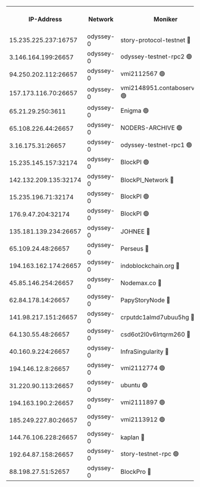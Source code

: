 


<table><tr><th>IP-Address</th><th>Network</th><th>Moniker</th><th>Latest Block Height</th><th>Earliest Block Height</th><th>Catching Up</th><th>Tx Index</th><th>Voting Power</th><th>Version</th><th>Scan Time</th></tr><tr><td>15.235.225.237:16757</td><td>odyssey-0</td><td>story-protocol-testnet 🔴</td><td>2820556</td><td>1</td><td>False</td><td>off</td><td>1913856007</td><td>0.38.12</td><td>2025-02-19T15:18:29.869096421UTC</td></tr><tr><td>3.146.164.199:26657</td><td>odyssey-0</td><td>odyssey-testnet-rpc2 🟢</td><td>2820563</td><td>1</td><td>False</td><td>off</td><td>0</td><td>0.38.12</td><td>2025-02-19T15:18:50.736049389UTC</td></tr><tr><td>94.250.202.112:26657</td><td>odyssey-0</td><td>vmi2112567 🟢</td><td>6068</td><td>1</td><td>False</td><td>off</td><td>0</td><td>0.38.12</td><td>2025-02-19T15:18:58.558019769UTC</td></tr><tr><td>157.173.116.70:26657</td><td>odyssey-0</td><td>vmi2148951.contaboserver.net 🟢</td><td>2820567</td><td>1</td><td>False</td><td>off</td><td>0</td><td>0.38.12</td><td>2025-02-19T15:19:05.029716175UTC</td></tr><tr><td>65.21.29.250:3611</td><td>odyssey-0</td><td>Enigma 🟢</td><td>2820570</td><td>1</td><td>False</td><td>on</td><td>0</td><td>0.38.12</td><td>2025-02-19T15:19:14.260908416UTC</td></tr><tr><td>65.108.226.44:26657</td><td>odyssey-0</td><td>NODERS-ARCHIVE 🟢</td><td>2820572</td><td>1</td><td>False</td><td>on</td><td>0</td><td>0.38.12</td><td>2025-02-19T15:19:20.909198263UTC</td></tr><tr><td>3.16.175.31:26657</td><td>odyssey-0</td><td>odyssey-testnet-rpc1 🟢</td><td>2820575</td><td>1</td><td>False</td><td>off</td><td>0</td><td>0.38.12</td><td>2025-02-19T15:19:31.620417730UTC</td></tr><tr><td>15.235.145.157:32174</td><td>odyssey-0</td><td>BlockPI 🟢</td><td>2820556</td><td>109001</td><td>False</td><td>off</td><td>0</td><td>0.38.12</td><td>2025-02-19T15:18:30.852905215UTC</td></tr><tr><td>142.132.209.135:32174</td><td>odyssey-0</td><td>BlockPI_Network 🔴</td><td>2820558</td><td>109001</td><td>False</td><td>off</td><td>2106444013</td><td>0.38.12</td><td>2025-02-19T15:18:34.520906905UTC</td></tr><tr><td>15.235.196.71:32174</td><td>odyssey-0</td><td>BlockPI 🟢</td><td>2820570</td><td>109001</td><td>False</td><td>off</td><td>0</td><td>0.38.12</td><td>2025-02-19T15:19:13.172246798UTC</td></tr><tr><td>176.9.47.204:32174</td><td>odyssey-0</td><td>BlockPI 🟢</td><td>2820571</td><td>109001</td><td>False</td><td>off</td><td>0</td><td>0.38.12</td><td>2025-02-19T15:19:17.087673125UTC</td></tr><tr><td>135.181.139.234:26657</td><td>odyssey-0</td><td>JOHNEE 🔴</td><td>2820571</td><td>351001</td><td>False</td><td>on</td><td>1251329000</td><td>0.38.12</td><td>2025-02-19T15:19:17.838757525UTC</td></tr><tr><td>65.109.24.48:26657</td><td>odyssey-0</td><td>Perseus 🔴</td><td>2820570</td><td>431001</td><td>False</td><td>off</td><td>24943000</td><td>0.38.12</td><td>2025-02-19T15:19:14.644298514UTC</td></tr><tr><td>194.163.162.174:26657</td><td>odyssey-0</td><td>indoblockchain.org 🔴</td><td>2820555</td><td>1023001</td><td>False</td><td>off</td><td>1225793583</td><td>0.38.12</td><td>2025-02-19T15:18:25.777694180UTC</td></tr><tr><td>45.85.146.254:26657</td><td>odyssey-0</td><td>Nodemax.co 🔴</td><td>2820557</td><td>1023001</td><td>False</td><td>off</td><td>1958977800</td><td>0.38.12</td><td>2025-02-19T15:18:31.193854599UTC</td></tr><tr><td>62.84.178.14:26657</td><td>odyssey-0</td><td>PapyStoryNode 🔴</td><td>2820571</td><td>1023001</td><td>False</td><td>off</td><td>2104320008</td><td>0.38.12</td><td>2025-02-19T15:19:17.487574091UTC</td></tr><tr><td>141.98.217.151:26657</td><td>odyssey-0</td><td>crputdc1almd7ubuu5hg 🔴</td><td>2820564</td><td>1146001</td><td>False</td><td>off</td><td>4278417006</td><td>0.38.12</td><td>2025-02-19T15:18:54.598813805UTC</td></tr><tr><td>64.130.55.48:26657</td><td>odyssey-0</td><td>csd6ot2l0v6lrtqrm260 🔴</td><td>2820560</td><td>1149001</td><td>False</td><td>off</td><td>63976292000</td><td>0.38.12</td><td>2025-02-19T15:18:42.517733985UTC</td></tr><tr><td>40.160.9.224:26657</td><td>odyssey-0</td><td>InfraSingularity 🔴</td><td>2820555</td><td>1749001</td><td>False</td><td>off</td><td>19999000</td><td>0.38.12</td><td>2025-02-19T15:18:25.072232338UTC</td></tr><tr><td>194.146.12.8:26657</td><td>odyssey-0</td><td>vmi2112774 🟢</td><td>1977602</td><td>1749001</td><td>False</td><td>off</td><td>0</td><td>0.38.12</td><td>2025-02-19T15:18:34.268043205UTC</td></tr><tr><td>31.220.90.113:26657</td><td>odyssey-0</td><td>ubuntu 🟢</td><td>1981592</td><td>1749001</td><td>False</td><td>off</td><td>0</td><td>0.38.12</td><td>2025-02-19T15:18:57.007137864UTC</td></tr><tr><td>194.163.190.2:26657</td><td>odyssey-0</td><td>vmi2111897 🟢</td><td>1984349</td><td>1749001</td><td>False</td><td>off</td><td>0</td><td>0.38.12</td><td>2025-02-19T15:19:18.582756938UTC</td></tr><tr><td>185.249.227.80:26657</td><td>odyssey-0</td><td>vmi2113912 🟢</td><td>1977602</td><td>1749001</td><td>False</td><td>off</td><td>0</td><td>0.38.12</td><td>2025-02-19T15:19:28.905882269UTC</td></tr><tr><td>144.76.106.228:26657</td><td>odyssey-0</td><td>kaplan 🔴</td><td>2820562</td><td>2065001</td><td>False</td><td>off</td><td>24615000</td><td>0.38.12</td><td>2025-02-19T15:18:49.990506355UTC</td></tr><tr><td>192.64.87.158:26657</td><td>odyssey-0</td><td>story-testnet-rpc 🟢</td><td>2820563</td><td>2068001</td><td>False</td><td>off</td><td>0</td><td>0.38.12</td><td>2025-02-19T15:18:51.779240998UTC</td></tr><tr><td>88.198.27.51:52657</td><td>odyssey-0</td><td>BlockPro 🔴</td><td>2820557</td><td>2474001</td><td>False</td><td>off</td><td>1939456111</td><td>0.38.12</td><td>2025-02-19T15:18:31.827827679UTC</td></tr></table>